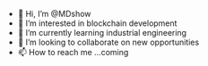 - 👋 Hi, I’m @MDshow
- 👀 I’m interested in blockchain development 
- 🌱 I’m currently learning industrial engineering 
- 💞️ I’m looking to collaborate on new opportunities 
- 📫 How to reach me ...coming

<!---
MDshow/MDshow is a ✨ special ✨ repository because its `README.md` (this file) appears on your GitHub profile.
You can click the Preview link to take a look at your changes.
--->
